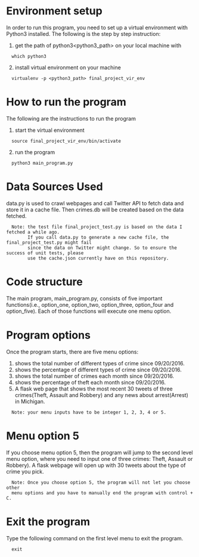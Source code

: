 # Environment setup
In order to run this program, you need to set up a virtual environment with
Python3 installed. The following is the step by step instruction:

1. get the path of python3<python3_path> on your local machine with
```
  which python3
```
2. install virtual environment on your machine
```
  virtualenv -p <python3_path> final_project_vir_env
```

# How to run the program
The following are the instructions to run the program

1. start the virtual environment
```
  source final_project_vir_env/bin/activate
```

2. run the program
```
  python3 main_program.py
```

# Data Sources Used
data.py is used to crawl webpages and call Twitter API to fetch data and store it
in a cache file. Then crimes.db will be created based on the data fetched.

```
  Note: the test file final_project_test.py is based on the data I fetched a while ago.
        If you call data.py to generate a new cache file, the final_project_test.py might fail
        since the data on Twitter might change. So to ensure the success of unit tests, please
        use the cache.json currently have on this repository.
```

# Code structure
The main program, main_program.py, consists of five important functions(i.e., option_one,
option_two, option_three, option_four and option_five). Each of those functions will execute
one menu option.


# Program options
Once the program starts, there are five menu options:
1. shows the total number of different types of crime since 09/20/2016.
2. shows the percentage of different types of crime since 09/20/2016.
3. shows the total number of crimes each month since 09/20/2016.
4. shows the percentage of theft each month since 09/20/2016.
5. A flask web page that shows the most recent 30 tweets of three crimes(Theft, Assault and Robbery) and any news about arrest(Arrest) in Michigan.

```
  Note: your menu inputs have to be integer 1, 2, 3, 4 or 5.
```

# Menu option 5
If you choose menu option 5, then the program will jump to the second level menu option, where you need to input one of three crimes: Theft, Assault or Robbery). A flask webpage will open up
with 30 tweets about the type of crime you pick.

```
  Note: Once you choose option 5, the program will not let you choose other
  menu options and you have to manually end the program with control + C.
```

# Exit the program
Type the following command on the first level menu to exit the program.

```
  exit
```
